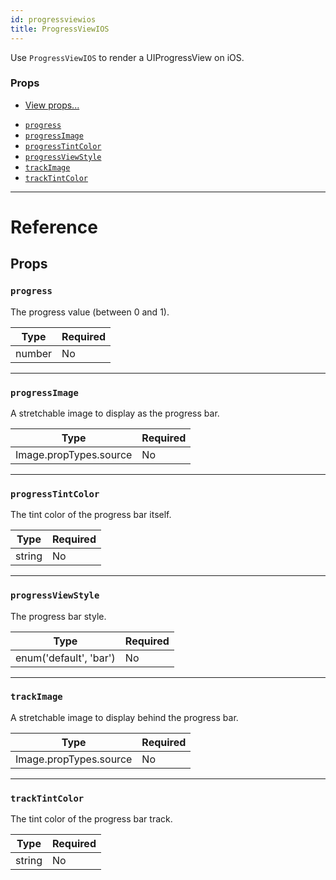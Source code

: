 ```yaml
---
id: progressviewios
title: ProgressViewIOS
---
```


Use `ProgressViewIOS` to render a UIProgressView on iOS.

### Props

- [View props...](../view/#props)

* [`progress`](../progressviewios/#progress)
* [`progressImage`](../progressviewios/#progressimage)
* [`progressTintColor`](../progressviewios/#progresstintcolor)
* [`progressViewStyle`](../progressviewios/#progressviewstyle)
* [`trackImage`](../progressviewios/#trackimage)
* [`trackTintColor`](../progressviewios/#tracktintcolor)

---

# Reference

## Props

### `progress`

The progress value (between 0 and 1).

| Type   | Required |
| ------ | -------- |
| number | No       |

---

### `progressImage`

A stretchable image to display as the progress bar.

| Type                   | Required |
| ---------------------- | -------- |
| Image.propTypes.source | No       |

---

### `progressTintColor`

The tint color of the progress bar itself.

| Type   | Required |
| ------ | -------- |
| string | No       |

---

### `progressViewStyle`

The progress bar style.

| Type                   | Required |
| ---------------------- | -------- |
| enum('default', 'bar') | No       |

---

### `trackImage`

A stretchable image to display behind the progress bar.

| Type                   | Required |
| ---------------------- | -------- |
| Image.propTypes.source | No       |

---

### `trackTintColor`

The tint color of the progress bar track.

| Type   | Required |
| ------ | -------- |
| string | No       |
